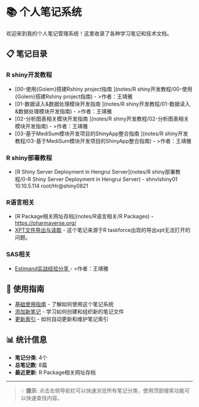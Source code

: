 # 📚 个人笔记系统

欢迎来到我的个人笔记管理系统！这里收录了各种学习笔记和技术文档。

## 📋 笔记目录

### R shiny开发教程
- [00-使用{Golem}搭建Rshiny project指南 <!-- omit in toc -->](notes/R shiny开发教程/00-使用{Golem}搭建Rshiny project指南) - >作者：王靖雅 <br>
- [01-数据读入&数据处理模块开发指南 <!-- omit in toc -->](notes/R shiny开发教程/01-数据读入&数据处理模块开发指南) - >作者：王靖雅 <br>
- [02-分析图表相关模块开发指南 <!-- omit in toc -->](notes/R shiny开发教程/02-分析图表相关模块开发指南) - >作者：王靖雅 <br>
- [03-基于MediSum模块开发项目的ShinyApp整合指南 <!-- omit in toc -->](notes/R shiny开发教程/03-基于MediSum模块开发项目的ShinyApp整合指南) - >作者：王靖雅 <br>

### R shiny部署教程
- [R Shiny Server Deployment in Hengrui Server](notes/R shiny部署教程/0-R Shiny Server Deployment in Hengrui Server) - shnvlshiny01	10.10.5.114	 root/Hr@shiny0821

### R语言相关
- [R Package相关网址存档](notes/R语言相关/R Packages) - https://pharmaverse.org/
- [XPT文件导出与读取](notes/R语言相关/xpt-export-import) - 这个笔记来源于R taskforce出现的导出xpt无法打开的问题。

### SAS相关
- [Estimand实战经验分享 <!-- omit in toc -->](notes/SAS相关/Estimand实战经验分享) - >作者：王靖雅 <br>
## 🔧 使用指南

- [基础使用指南](guide/usage.md) - 了解如何使用这个笔记系统
- [添加新笔记](guide/add-notes.md) - 学习如何创建和组织新的笔记文件  
- [更新索引](guide/update-index.md) - 如何自动更新和维护笔记索引

## 📊 统计信息

- **笔记分类**: 4个
- **总笔记数**: 8篇
- **最近更新**: R Package相关网址存档

---

> 💡 **提示**: 点击左侧导航栏可以快速浏览所有笔记分类，使用顶部搜索功能可以快速查找内容。